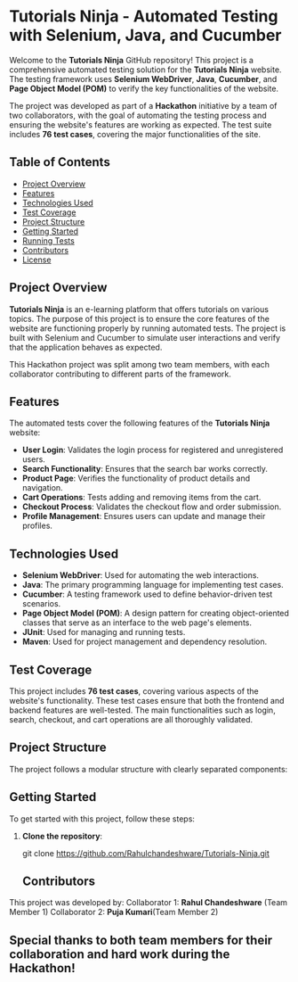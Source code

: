# Tutorials Ninja - Automated Testing with Selenium, Java, and Cucumber

Welcome to the **Tutorials Ninja** GitHub repository! This project is a comprehensive automated testing solution for the **Tutorials Ninja** website. The testing framework uses **Selenium WebDriver**, **Java**, **Cucumber**, and **Page Object Model (POM)** to verify the key functionalities of the website.

The project was developed as part of a **Hackathon** initiative by a team of two collaborators, with the goal of automating the testing process and ensuring the website's features are working as expected. The test suite includes **76 test cases**, covering the major functionalities of the site.

## Table of Contents

- [Project Overview](#project-overview)
- [Features](#features)
- [Technologies Used](#technologies-used)
- [Test Coverage](#test-coverage)
- [Project Structure](#project-structure)
- [Getting Started](#getting-started)
- [Running Tests](#running-tests)
- [Contributors](#contributors)
- [License](#license)

## Project Overview

**Tutorials Ninja** is an e-learning platform that offers tutorials on various topics. The purpose of this project is to ensure the core features of the website are functioning properly by running automated tests. The project is built with Selenium and Cucumber to simulate user interactions and verify that the application behaves as expected.

This Hackathon project was split among two team members, with each collaborator contributing to different parts of the framework.

## Features

The automated tests cover the following features of the **Tutorials Ninja** website:

- **User Login**: Validates the login process for registered and unregistered users.
- **Search Functionality**: Ensures that the search bar works correctly.
- **Product Page**: Verifies the functionality of product details and navigation.
- **Cart Operations**: Tests adding and removing items from the cart.
- **Checkout Process**: Validates the checkout flow and order submission.
- **Profile Management**: Ensures users can update and manage their profiles.

## Technologies Used

- **Selenium WebDriver**: Used for automating the web interactions.
- **Java**: The primary programming language for implementing test cases.
- **Cucumber**: A testing framework used to define behavior-driven test scenarios.
- **Page Object Model (POM)**: A design pattern for creating object-oriented classes that serve as an interface to the web page's elements.
- **JUnit**: Used for managing and running tests.
- **Maven**: Used for project management and dependency resolution.

## Test Coverage

This project includes **76 test cases**, covering various aspects of the website's functionality. These test cases ensure that both the frontend and backend features are well-tested. The main functionalities such as login, search, checkout, and cart operations are all thoroughly validated.

## Project Structure

The project follows a modular structure with clearly separated components:


## Getting Started

To get started with this project, follow these steps:

1. **Clone the repository**:

   git clone https://github.com/Rahulchandeshware/Tutorials-Ninja.git
 
   ## Contributors
    
This project was developed by:
Collaborator 1: **Rahul Chandeshware** (Team Member 1)
Collaborator 2: **Puja Kumari**(Team Member 2)

## Special thanks to both team members for their collaboration and hard work during the Hackathon!


